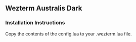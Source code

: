 ## Wezterm Australis Dark

### Installation Instructions

Copy the contents of the config.lua to your .wezterm.lua file.
